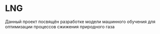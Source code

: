 # LNG
Данный проект посвящён разработке модели машинного обучения для оптимизации процессов сжижения природного газа
